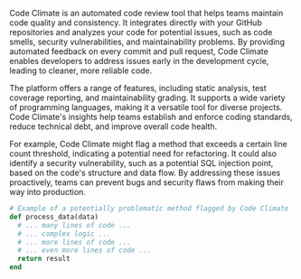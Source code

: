 Code Climate is an automated code review tool that helps teams maintain code quality and consistency. It integrates directly with your GitHub repositories and analyzes your code for potential issues, such as code smells, security vulnerabilities, and maintainability problems. By providing automated feedback on every commit and pull request, Code Climate enables developers to address issues early in the development cycle, leading to cleaner, more reliable code.

The platform offers a range of features, including static analysis, test coverage reporting, and maintainability grading. It supports a wide variety of programming languages, making it a versatile tool for diverse projects. Code Climate's insights help teams establish and enforce coding standards, reduce technical debt, and improve overall code health.

For example, Code Climate might flag a method that exceeds a certain line count threshold, indicating a potential need for refactoring. It could also identify a security vulnerability, such as a potential SQL injection point, based on the code's structure and data flow. By addressing these issues proactively, teams can prevent bugs and security flaws from making their way into production.

```ruby
# Example of a potentially problematic method flagged by Code Climate
def process_data(data)
  # ... many lines of code ...
  # ... complex logic ...
  # ... more lines of code ...
  # ... even more lines of code ...
  return result
end
```